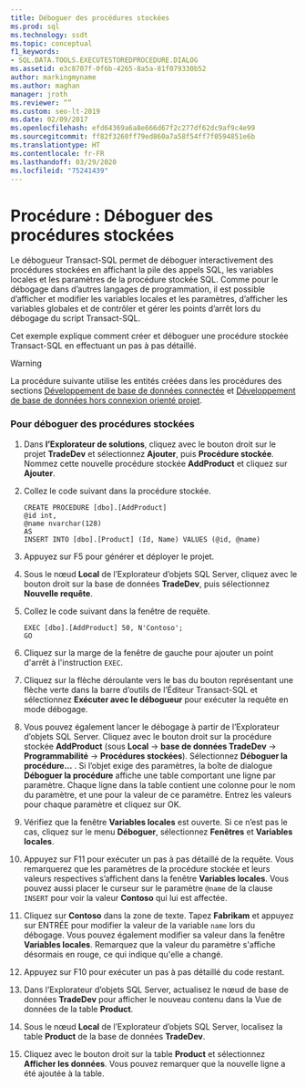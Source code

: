 ```yaml
---
title: Déboguer des procédures stockées
ms.prod: sql
ms.technology: ssdt
ms.topic: conceptual
f1_keywords:
- SQL.DATA.TOOLS.EXECUTESTOREDPROCEDURE.DIALOG
ms.assetid: e3c8707f-0f6b-4265-8a5a-81f079330b52
author: markingmyname
ms.author: maghan
manager: jroth
ms.reviewer: “”
ms.custom: seo-lt-2019
ms.date: 02/09/2017
ms.openlocfilehash: efd64369a6a8e666d67f2c277df62dc9af9c4e99
ms.sourcegitcommit: ff82f3260ff79ed860a7a58f54ff7f0594851e6b
ms.translationtype: HT
ms.contentlocale: fr-FR
ms.lasthandoff: 03/29/2020
ms.locfileid: "75241439"
---
```

# <a name="how-to-debug-stored-procedures"></a>Procédure : Déboguer des procédures stockées

Le débogueur Transact\-SQL permet de déboguer interactivement des procédures stockées en affichant la pile des appels SQL, les variables locales et les paramètres de la procédure stockée SQL. Comme pour le débogage dans d’autres langages de programmation, il est possible d’afficher et modifier les variables locales et les paramètres, d’afficher les variables globales et de contrôler et gérer les points d’arrêt lors du débogage du script Transact\-SQL.  
  
Cet exemple explique comment créer et déboguer une procédure stockée Transact\-SQL en effectuant un pas à pas détaillé.  
  
> [!WARNING]  
> La procédure suivante utilise les entités créées dans les procédures des sections [Développement de base de données connectée](../ssdt/connected-database-development.md) et [Développement de base de données hors connexion orienté projet](../ssdt/project-oriented-offline-database-development.md).  
  
### <a name="to-debug-stored-procedures"></a>Pour déboguer des procédures stockées  
  
1.  Dans **l’Explorateur de solutions**, cliquez avec le bouton droit sur le projet **TradeDev** et sélectionnez **Ajouter**, puis **Procédure stockée**. Nommez cette nouvelle procédure stockée **AddProduct** et cliquez sur **Ajouter**.  
  
2.  Collez le code suivant dans la procédure stockée.  
  
    ```  
    CREATE PROCEDURE [dbo].[AddProduct]  
    @id int,  
    @name nvarchar(128)  
    AS  
    INSERT INTO [dbo].[Product] (Id, Name) VALUES (@id, @name)  
    ```  
  
3.  Appuyez sur F5 pour générer et déployer le projet.  
  
4.  Sous le nœud **Local** de l’Explorateur d’objets SQL Server, cliquez avec le bouton droit sur la base de données **TradeDev**, puis sélectionnez **Nouvelle requête**.  
  
5.  Collez le code suivant dans la fenêtre de requête.  
  
    ```  
    EXEC [dbo].[AddProduct] 50, N'Contoso';  
    GO  
    ```  
  
6.  Cliquez sur la marge de la fenêtre de gauche pour ajouter un point d'arrêt à l'instruction `EXEC`.  
  
7.  Cliquez sur la flèche déroulante vers le bas du bouton représentant une flèche verte dans la barre d’outils de l’Éditeur Transact\-SQL et sélectionnez **Exécuter avec le débogueur** pour exécuter la requête en mode débogage.  
  
8.  Vous pouvez également lancer le débogage à partir de l’Explorateur d’objets SQL Server. Cliquez avec le bouton droit sur la procédure stockée **AddProduct** (sous **Local** -> **base de données TradeDev** -> **Programmabilité** -> **Procédures stockées**). Sélectionnez **Déboguer la procédure...** . Si l’objet exige des paramètres, la boîte de dialogue **Déboguer la procédure** affiche une table comportant une ligne par paramètre. Chaque ligne dans la table contient une colonne pour le nom du paramètre, et une pour la valeur de ce paramètre. Entrez les valeurs pour chaque paramètre et cliquez sur OK.  
  
9. Vérifiez que la fenêtre **Variables locales** est ouverte. Si ce n’est pas le cas, cliquez sur le menu **Déboguer**, sélectionnez **Fenêtres** et **Variables locales**.  
  
10. Appuyez sur F11 pour exécuter un pas à pas détaillé de la requête. Vous remarquerez que les paramètres de la procédure stockée et leurs valeurs respectives s’affichent dans la fenêtre **Variables locales**. Vous pouvez aussi placer le curseur sur le paramètre `@name` de la clause `INSERT` pour voir la valeur **Contoso** qui lui est affectée.  
  
11. Cliquez sur **Contoso** dans la zone de texte. Tapez **Fabrikam** et appuyez sur ENTRÉE pour modifier la valeur de la variable `name` lors du débogage. Vous pouvez également modifier sa valeur dans la fenêtre **Variables locales**. Remarquez que la valeur du paramètre s'affiche désormais en rouge, ce qui indique qu'elle a changé.  
  
12. Appuyez sur F10 pour exécuter un pas à pas détaillé du code restant.  
  
13. Dans l’Explorateur d’objets SQL Server, actualisez le nœud de base de données **TradeDev** pour afficher le nouveau contenu dans la Vue de données de la table **Product**.  
  
14. Sous le nœud **Local** de l’Explorateur d’objets SQL Server, localisez la table **Product** de la base de données **TradeDev**.  
  
15. Cliquez avec le bouton droit sur la table **Product** et sélectionnez **Afficher les données**. Vous pouvez remarquer que la nouvelle ligne a été ajoutée à la table.  
  
